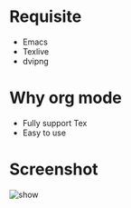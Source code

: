 # Requisite
* Emacs
* Texlive
* dvipng
# Why org mode
* Fully support Tex
* Easy to use
# Screenshot
<img src="https://preview.ibb.co/c6xUGc/show.png" alt="show" border="0">
